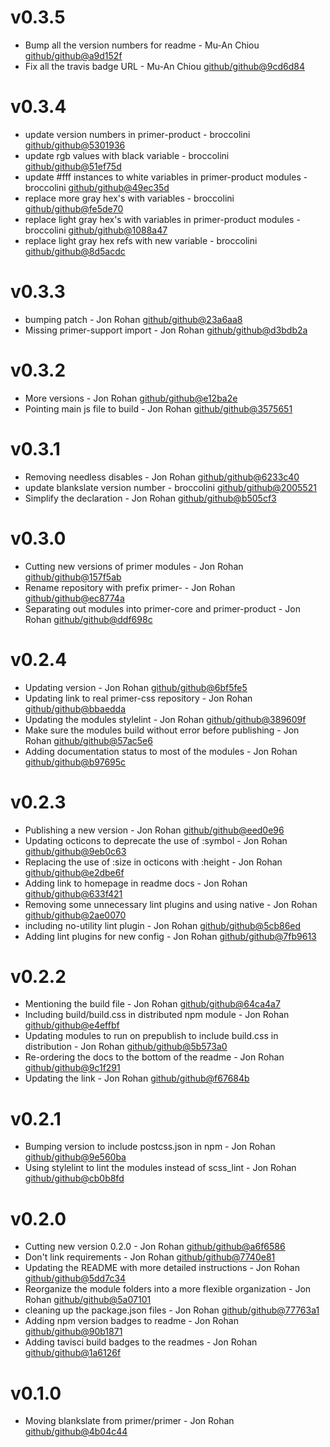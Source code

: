 # v0.3.5

 * Bump all the version numbers for readme - Mu-An Chiou [github/github@a9d152f](https://github.com/github/github/commit/a9d152f)
 * Fix all the travis badge URL - Mu-An Chiou [github/github@9cd6d84](https://github.com/github/github/commit/9cd6d84)

# v0.3.4

 * update version numbers in primer-product - broccolini [github/github@5301936](https://github.com/github/github/commit/5301936)
 * update rgb values with black variable - broccolini [github/github@51ef75d](https://github.com/github/github/commit/51ef75d)
 * update #fff instances to white variables in primer-product modules - broccolini [github/github@49ec35d](https://github.com/github/github/commit/49ec35d)
 * replace more gray hex's with variables - broccolini [github/github@fe5de70](https://github.com/github/github/commit/fe5de70)
 * replace light gray hex's with variables in primer-product modules - broccolini [github/github@1088a47](https://github.com/github/github/commit/1088a47)
 * replace light gray hex refs with new variable - broccolini [github/github@8d5acdc](https://github.com/github/github/commit/8d5acdc)

# v0.3.3

 * bumping patch - Jon Rohan [github/github@23a6aa8](https://github.com/github/github/commit/23a6aa8)
 * Missing primer-support import - Jon Rohan [github/github@d3bdb2a](https://github.com/github/github/commit/d3bdb2a)

# v0.3.2

 * More versions - Jon Rohan [github/github@e12ba2e](https://github.com/github/github/commit/e12ba2e)
 * Pointing main js file to build - Jon Rohan [github/github@3575651](https://github.com/github/github/commit/3575651)

# v0.3.1

 * Removing needless disables - Jon Rohan [github/github@6233c40](https://github.com/github/github/commit/6233c40)
 * update blankslate version number - broccolini [github/github@2005521](https://github.com/github/github/commit/2005521)
 * Simplify the declaration - Jon Rohan [github/github@b505cf3](https://github.com/github/github/commit/b505cf3)

# v0.3.0

 * Cutting new versions of primer modules - Jon Rohan [github/github@157f5ab](https://github.com/github/github/commit/157f5ab)
 * Rename repository with prefix primer- - Jon Rohan [github/github@ec8774a](https://github.com/github/github/commit/ec8774a)
 * Separating out modules into primer-core and primer-product - Jon Rohan [github/github@ddf698c](https://github.com/github/github/commit/ddf698c)

# v0.2.4

 * Updating version - Jon Rohan [github/github@6bf5fe5](https://github.com/github/github/commit/6bf5fe5)
 * Updating link to real primer-css repository - Jon Rohan [github/github@bbaedda](https://github.com/github/github/commit/bbaedda)
 * Updating the modules stylelint - Jon Rohan [github/github@389609f](https://github.com/github/github/commit/389609f)
 * Make sure the modules build without error before publishing - Jon Rohan [github/github@57ac5e6](https://github.com/github/github/commit/57ac5e6)
 * Adding documentation status to most of the modules - Jon Rohan [github/github@b97695c](https://github.com/github/github/commit/b97695c)

# v0.2.3

 * Publishing a new version - Jon Rohan [github/github@eed0e96](https://github.com/github/github/commit/eed0e96)
 * Updating octicons to deprecate the use of :symbol - Jon Rohan [github/github@9eb0c63](https://github.com/github/github/commit/9eb0c63)
 * Replacing the use of :size in octicons with :height - Jon Rohan [github/github@e2dbe6f](https://github.com/github/github/commit/e2dbe6f)
 * Adding link to homepage in readme docs - Jon Rohan [github/github@633f421](https://github.com/github/github/commit/633f421)
 * Removing some unnecessary lint plugins and using native - Jon Rohan [github/github@2ae0070](https://github.com/github/github/commit/2ae0070)
 * including no-utility lint plugin - Jon Rohan [github/github@5cb86ed](https://github.com/github/github/commit/5cb86ed)
 * Adding lint plugins for new config - Jon Rohan [github/github@7fb9613](https://github.com/github/github/commit/7fb9613)

# v0.2.2

 * Mentioning the build file - Jon Rohan [github/github@64ca4a7](https://github.com/github/github/commit/64ca4a7)
 * Including build/build.css in distributed npm module - Jon Rohan [github/github@e4effbf](https://github.com/github/github/commit/e4effbf)
 * Updating modules to run on prepublish to include build.css in distribution - Jon Rohan [github/github@5b573a0](https://github.com/github/github/commit/5b573a0)
 * Re-ordering the docs to the bottom of the readme - Jon Rohan [github/github@9c1f291](https://github.com/github/github/commit/9c1f291)
 * Updating the link - Jon Rohan [github/github@f67684b](https://github.com/github/github/commit/f67684b)

# v0.2.1

 * Bumping version to include postcss.json in npm - Jon Rohan [github/github@9e560ba](https://github.com/github/github/commit/9e560ba)
 * Using stylelint to lint the modules instead of scss_lint - Jon Rohan [github/github@cb0b8fd](https://github.com/github/github/commit/cb0b8fd)

# v0.2.0

 * Cutting new version 0.2.0 - Jon Rohan [github/github@a6f6586](https://github.com/github/github/commit/a6f6586)
 * Don't link requirements - Jon Rohan [github/github@7740e81](https://github.com/github/github/commit/7740e81)
 * Updating the README with more detailed instructions - Jon Rohan [github/github@5dd7c34](https://github.com/github/github/commit/5dd7c34)
 * Reorganize the module folders into a more flexible organization - Jon Rohan [github/github@5a07101](https://github.com/github/github/commit/5a07101)
 * cleaning up the package.json files - Jon Rohan [github/github@77763a1](https://github.com/github/github/commit/77763a1)
 * Adding npm version badges to readme - Jon Rohan [github/github@90b1871](https://github.com/github/github/commit/90b1871)
 * Adding tavisci build badges to the readmes - Jon Rohan [github/github@1a6126f](https://github.com/github/github/commit/1a6126f)

# v0.1.0

 * Moving blankslate from primer/primer - Jon Rohan [github/github@4b04c44](https://github.com/github/github/commit/4b04c44)